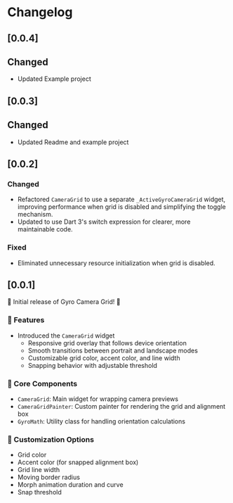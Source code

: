 # Changelog

## [0.0.4] 

## Changed
 - Updated Example project

## [0.0.3] 

## Changed
 - Updated Readme and example project

## [0.0.2] 

### Changed
- Refactored `CameraGrid` to use a separate `_ActiveGyroCameraGrid` widget, improving performance when grid is disabled and simplifying the toggle mechanism.
- Updated to use Dart 3's switch expression for clearer, more maintainable code.

### Fixed
- Eliminated unnecessary resource initialization when grid is disabled.

## [0.0.1] 

🎉 Initial release of Gyro Camera Grid! 🎉

### 🚀 Features

- Introduced the `CameraGrid` widget
  - Responsive grid overlay that follows device orientation
  - Smooth transitions between portrait and landscape modes
  - Customizable grid color, accent color, and line width
  - Snapping behavior with adjustable threshold

### 🧰 Core Components

- `CameraGrid`: Main widget for wrapping camera previews
- `CameraGridPainter`: Custom painter for rendering the grid and alignment box
- `GyroMath`: Utility class for handling orientation calculations

### 🎨 Customization Options

- Grid color
- Accent color (for snapped alignment box)
- Grid line width
- Moving border radius
- Morph animation duration and curve
- Snap threshold
